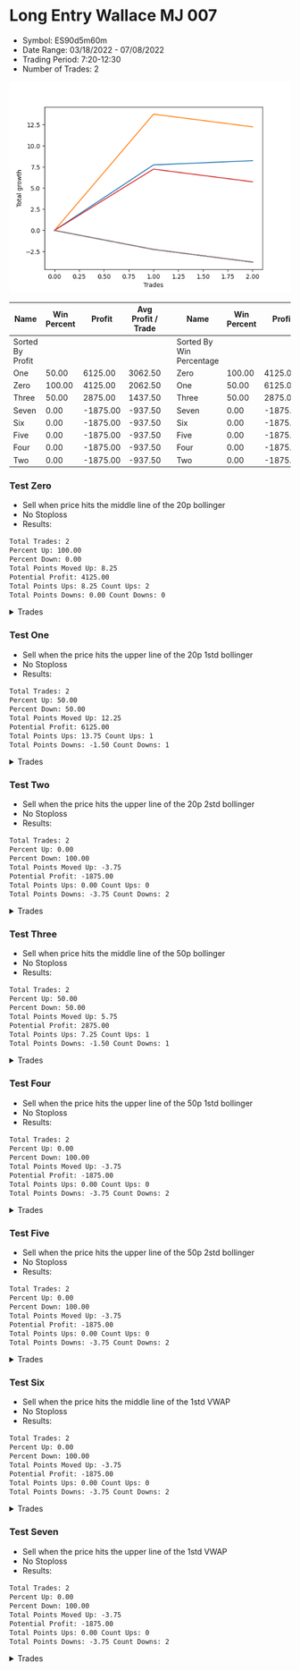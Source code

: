 # Long Entry Wallace MJ 007 
- Symbol: ES90d5m60m
- Date Range: 03/18/2022 - 07/08/2022
- Trading Period: 7:20-12:30
- Number of Trades: 2

![Plot](LongEntryWallaceMJ007ES90d5m60m.png)

| Name | Win Percent | Profit | Avg Profit / Trade |     | Name | Win Percent | Profit | Avg Profit / Trade |
| ---- | ----------- | ------ | ------------------ | --- | ---- | ----------- | ------ | ------------------ |
| Sorted By <br> Profit | | | | | Sorted By <br> Win Percentage ||||
| One | 50.00 | 6125.00 | 3062.50 |     | Zero | 100.00 | 4125.00 | 2062.50 |
| Zero | 100.00 | 4125.00 | 2062.50 |     | One | 50.00 | 6125.00 | 3062.50 |
| Three | 50.00 | 2875.00 | 1437.50 |     | Three | 50.00 | 2875.00 | 1437.50 |
| Seven | 0.00 | -1875.00 | -937.50 |     | Seven | 0.00 | -1875.00 | -937.50 |
| Six | 0.00 | -1875.00 | -937.50 |     | Six | 0.00 | -1875.00 | -937.50 |
| Five | 0.00 | -1875.00 | -937.50 |     | Five | 0.00 | -1875.00 | -937.50 |
| Four | 0.00 | -1875.00 | -937.50 |     | Four | 0.00 | -1875.00 | -937.50 |
| Two | 0.00 | -1875.00 | -937.50 |     | Two | 0.00 | -1875.00 | -937.50 |

### Test Zero
* Sell when price hits the middle line of the 20p bollinger
* No Stoploss
* Results:
```
Total Trades: 2
Percent Up: 100.00
Percent Down: 0.00
Total Points Moved Up: 8.25
Potential Profit: 4125.00
Total Points Ups: 8.25 Count Ups: 2
Total Points Downs: 0.00 Count Downs: 0
```

<details><summary>Trades</summary>

<code>In: 2022-03-30 12:30:00		Out: 2022-03-30 12:46:25		Total Position Time: 16:25		Total Move Up: 7.75		Total to Date: 7.75</code> <br />
<code>In: 2022-03-31 09:40:00		Out: 2022-03-31 10:31:05		Total Position Time: 51:05		Total Move Up: 0.50		Total to Date: 8.25</code> <br />


</details>

### Test One
* Sell when the price hits the upper line of the 20p 1std bollinger
* No Stoploss
* Results:
```
Total Trades: 2
Percent Up: 50.00
Percent Down: 50.00
Total Points Moved Up: 12.25
Potential Profit: 6125.00
Total Points Ups: 13.75 Count Ups: 1
Total Points Downs: -1.50 Count Downs: 1
```

<details><summary>Trades</summary>

<code>In: 2022-03-30 12:30:00		Out: 2022-03-30 12:59:50		Total Position Time: 29:50		Total Move Up: 13.75		Total to Date: 13.75</code> <br />
<code>In: 2022-03-31 09:40:00		Out: 2022-03-31 10:40:55		Total Position Time: 60:55		Total Move Up: -1.50		Total to Date: 12.25</code> <br />


</details>

### Test Two
* Sell when the price hits the upper line of the 20p 2std bollinger
* No Stoploss
* Results:
```
Total Trades: 2
Percent Up: 0.00
Percent Down: 100.00
Total Points Moved Up: -3.75
Potential Profit: -1875.00
Total Points Ups: 0.00 Count Ups: 0
Total Points Downs: -3.75 Count Downs: 2
```

<details><summary>Trades</summary>

<code>In: 2022-03-30 12:30:00		Out: 2022-03-31 07:00:55		Total Position Time: 1110:55		Total Move Up: -2.25		Total to Date: -2.25</code> <br />
<code>In: 2022-03-31 09:40:00		Out: 2022-03-31 10:40:55		Total Position Time: 60:55		Total Move Up: -1.50		Total to Date: -3.75</code> <br />


</details>

### Test Three
* Sell when price hits the middle line of the 50p bollinger
* No Stoploss
* Results:
```
Total Trades: 2
Percent Up: 50.00
Percent Down: 50.00
Total Points Moved Up: 5.75
Potential Profit: 2875.00
Total Points Ups: 7.25 Count Ups: 1
Total Points Downs: -1.50 Count Downs: 1
```

<details><summary>Trades</summary>

<code>In: 2022-03-30 12:30:00		Out: 2022-03-31 06:30:00		Total Position Time: 1080:00		Total Move Up: 7.25		Total to Date: 7.25</code> <br />
<code>In: 2022-03-31 09:40:00		Out: 2022-03-31 10:40:55		Total Position Time: 60:55		Total Move Up: -1.50		Total to Date: 5.75</code> <br />


</details>

### Test Four
* Sell when the price hits the upper line of the 50p 1std bollinger
* No Stoploss
* Results:
```
Total Trades: 2
Percent Up: 0.00
Percent Down: 100.00
Total Points Moved Up: -3.75
Potential Profit: -1875.00
Total Points Ups: 0.00 Count Ups: 0
Total Points Downs: -3.75 Count Downs: 2
```

<details><summary>Trades</summary>

<code>In: 2022-03-30 12:30:00		Out: 2022-03-31 07:00:55		Total Position Time: 1110:55		Total Move Up: -2.25		Total to Date: -2.25</code> <br />
<code>In: 2022-03-31 09:40:00		Out: 2022-03-31 10:40:55		Total Position Time: 60:55		Total Move Up: -1.50		Total to Date: -3.75</code> <br />


</details>

### Test Five
* Sell when the price hits the upper line of the 50p 2std bollinger
* No Stoploss
* Results:
```
Total Trades: 2
Percent Up: 0.00
Percent Down: 100.00
Total Points Moved Up: -3.75
Potential Profit: -1875.00
Total Points Ups: 0.00 Count Ups: 0
Total Points Downs: -3.75 Count Downs: 2
```

<details><summary>Trades</summary>

<code>In: 2022-03-30 12:30:00		Out: 2022-03-31 07:00:55		Total Position Time: 1110:55		Total Move Up: -2.25		Total to Date: -2.25</code> <br />
<code>In: 2022-03-31 09:40:00		Out: 2022-03-31 10:40:55		Total Position Time: 60:55		Total Move Up: -1.50		Total to Date: -3.75</code> <br />


</details>

### Test Six
* Sell when the price hits the middle line of the 1std VWAP
* No Stoploss
* Results:
```
Total Trades: 2
Percent Up: 0.00
Percent Down: 100.00
Total Points Moved Up: -3.75
Potential Profit: -1875.00
Total Points Ups: 0.00 Count Ups: 0
Total Points Downs: -3.75 Count Downs: 2
```

<details><summary>Trades</summary>

<code>In: 2022-03-30 12:30:00		Out: 2022-03-31 07:00:55		Total Position Time: 1110:55		Total Move Up: -2.25		Total to Date: -2.25</code> <br />
<code>In: 2022-03-31 09:40:00		Out: 2022-03-31 10:40:55		Total Position Time: 60:55		Total Move Up: -1.50		Total to Date: -3.75</code> <br />


</details>

### Test Seven
* Sell when the price hits the upper line of the 1std VWAP
* No Stoploss
* Results:
```
Total Trades: 2
Percent Up: 0.00
Percent Down: 100.00
Total Points Moved Up: -3.75
Potential Profit: -1875.00
Total Points Ups: 0.00 Count Ups: 0
Total Points Downs: -3.75 Count Downs: 2
```

<details><summary>Trades</summary>

<code>In: 2022-03-30 12:30:00		Out: 2022-03-31 07:00:55		Total Position Time: 1110:55		Total Move Up: -2.25		Total to Date: -2.25</code> <br />
<code>In: 2022-03-31 09:40:00		Out: 2022-03-31 10:40:55		Total Position Time: 60:55		Total Move Up: -1.50		Total to Date: -3.75</code> <br />


</details>